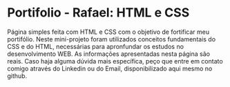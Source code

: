 # Portifolio - Rafael: HTML e CSS
Página simples feita com HTML e CSS com o objetivo de fortificar meu portifólio.
Neste mini-projeto foram utilizados conceitos fundamentais do CSS e do HTML, necessárias para apronfundar os estudos no desenvolvimento WEB.
As informações apresentadas nesta página são reais. Caso haja alguma dúvida mais específica, peço que entre em contato comigo através do Linkedin ou do Email, disponibilizado aqui mesmo no github.